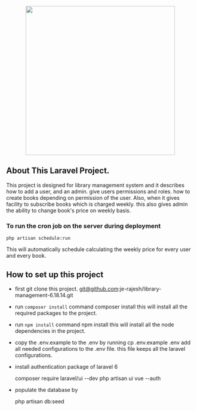 <p align="center"><img src="https://res.cloudinary.com/dtfbvvkyp/image/upload/v1566331377/laravel-logolockup-cmyk-red.svg" width="400"></p>



## About This Laravel Project. 

This project is designed for library management system and it describes how to add a user, and an admin. give users permissions and roles. how to create books depending on permission of the user. Also, when it gives facility to subscribe books which is charged weekly. this also gives admin the ability to change book's price on weekly basis. 


### To run the cron job on the server during deployment
    php artisan schedule:run

This will automatically schedule calculating the weekly price for every user and every book.

## How to set up this project
* first git clone this project. 
    git@github.com:je-rajesh/library-management-6.18.14.git

* run `composer install` command
    composer install 
this will install all the required packages to the project.

* run `npm install` command
    npm install 
this will install all the node dependencies in the project.

* copy the .env.example to the .env by running 
    cp .env.example .env
add all needed configurations to the .env file. this file keeps all the laravel configurations.

* install authentication package of laravel 6
 
    composer require laravel/ui --dev
    php artisan ui vue --auth

* populate the database by 

    php artisan db:seed
